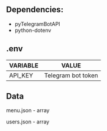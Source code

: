 ## Dependencies:
<ul>
    <li>pyTelegramBotAPI</li>
    <li>python-dotenv</li>
</ul>

## .env
<table>
    <thead>
        <tr>
            <th>VARIABLE</th>
            <th>VALUE</th>
        </tr>
    </thead>
    <tbody>
        <tr>
            <td>API_KEY</td>
            <td>Telegram bot token</td>
        </tr>
   </tbody>
</table>

## Data
menu.json - array

users.json - array